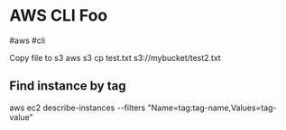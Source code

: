 # AWS CLI Foo
#aws #cli

Copy file to s3
aws s3 cp test.txt s3://mybucket/test2.txt

## Find instance by tag
aws ec2 describe-instances --filters "Name=tag:tag-name,Values=tag-value"
